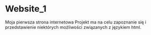 # Website_1
Moja pierwsza strona internetowa
Projekt ma na celu zapoznanie się i przedstawienie niektórych możliwości związanych z językiem html.
